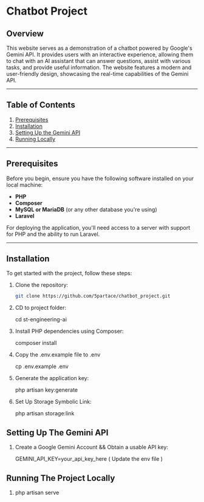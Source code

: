 # Chatbot Project

## Overview
This website serves as a demonstration of a chatbot powered by Google's Gemini API. It provides users with an interactive experience, allowing them to chat with an AI assistant that can answer questions, assist with various tasks, and provide useful information. The website features a modern and user-friendly design, showcasing the real-time capabilities of the Gemini API.

---

## Table of Contents
1. [Prerequisites](#prerequisites)
2. [Installation](#installation)
3. [Setting Up the Gemini API](#setting-up-the-gemini-api)
4. [Running Locally](#running-locally)

---

## Prerequisites

Before you begin, ensure you have the following software installed on your local machine:

- **PHP**
- **Composer**
- **MySQL or MariaDB** (or any other database you're using)
- **Laravel**

For deploying the application, you'll need access to a server with support for PHP and the ability to run Laravel.

---

## Installation

To get started with the project, follow these steps:

1. Clone the repository:

   ```bash
   git clone https://github.com/5partace/chatbot_project.git

2. CD to project folder:

   cd st-engineering-ai

3. Install PHP dependencies using Composer:

   composer install

4. Copy the .env.example file to .env

   cp .env.example .env

5. Generate the application key:

   php artisan key:generate

6. Set Up Storage Symbolic Link:

    php artisan storage:link

## Setting Up The Gemini API

1. Create a Google Gemini Account && Obtain a usable API key:

   GEMINI_API_KEY=your_api_key_here ( Update the env file )

## Running The Project Locally

1. php artisan serve
